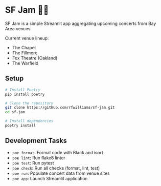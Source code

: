 # SF Jam 🌉🎸

SF Jam is a simple Streamlit app aggregating upcoming concerts from Bay Area venues.

Current venue lineup:
- The Chapel
- The Fillmore
- Fox Theatre (Oakland)
- The Warfield

## Setup
```bash
# Install Poetry
pip install poetry

# Clone the repository
git clone https://github.com/rfwilliams/sf-jam.git
cd sf-jam

# Install dependencies
poetry install
```

## Development Tasks
- `poe format`: Format code with Black and isort
- `poe lint`: Run flake8 linter
- `poe test`: Run pytest
- `poe check`: Run all checks (format, lint, test)
- `poe run`: Populate concert data from venue sites
- `poe app`: Launch Streamlit application